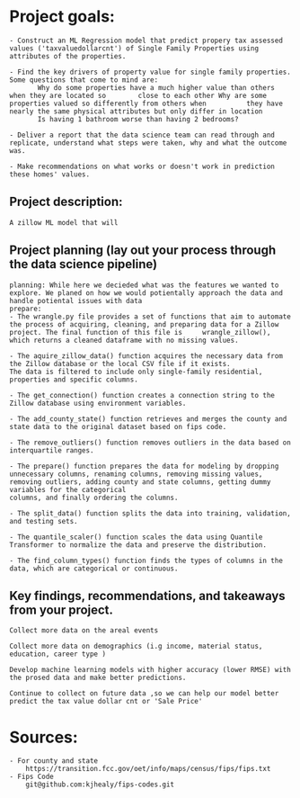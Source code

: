 # Project goals:
    - Construct an ML Regression model that predict propery tax assessed values ('taxvaluedollarcnt') of Single Family Properties using attributes of the properties.

    - Find the key drivers of property value for single family properties. Some questions that come to mind are:
           Why do some properties have a much higher value than others when they are located so        close to each other Why are some properties valued so differently from others when          they have nearly the same physical attributes but only differ in location 
           Is having 1 bathroom worse than having 2 bedrooms?

    - Deliver a report that the data science team can read through and replicate, understand what steps were taken, why and what the outcome was.

    - Make recommendations on what works or doesn't work in prediction these homes' values.



## Project description: 
    A zillow ML model that will 

## Project planning (lay out your process through the data science pipeline)
    planning: While here we decieded what was the features we wanted to explore. We planed on how we would potientally approach the data and handle potiental issues with data
    prepare:
    - The wrangle.py file provides a set of functions that aim to automate the process of acquiring, cleaning, and preparing data for a Zillow project. The final function of this file is     wrangle_zillow(), which returns a cleaned dataframe with no missing values.

    - The aquire_zillow_data() function acquires the necessary data from the Zillow database or the local CSV file if it exists. 
    The data is filtered to include only single-family residential, properties and specific columns.

    - The get_connection() function creates a connection string to the Zillow database using environment variables.

    - The add_county_state() function retrieves and merges the county and state data to the original dataset based on fips code.

    - The remove_outliers() function removes outliers in the data based on interquartile ranges.

    - The prepare() function prepares the data for modeling by dropping unnecessary columns, renaming columns, removing missing values, 
    removing outliers, adding county and state columns, getting dummy variables for the categorical 
    columns, and finally ordering the columns.

    - The split_data() function splits the data into training, validation, and testing sets.

    - The quantile_scaler() function scales the data using Quantile Transformer to normalize the data and preserve the distribution.

    - The find_column_types() function finds the types of columns in the data, which are categorical or continuous.





## Key findings, recommendations, and takeaways from your project.

    Collect more data on the areal events

    Collect more data on demographics (i.g income, material status, education, career type )

    Develop machine learning models with higher accuracy (lower RMSE) with the prosed data and make better predictions.

    Continue to collect on future data ,so we can help our model better predict the tax value dollar cnt or 'Sale Price'


# Sources:
    - For county and state 
        https://transition.fcc.gov/oet/info/maps/census/fips/fips.txt
    - Fips Code 
        git@github.com:kjhealy/fips-codes.git